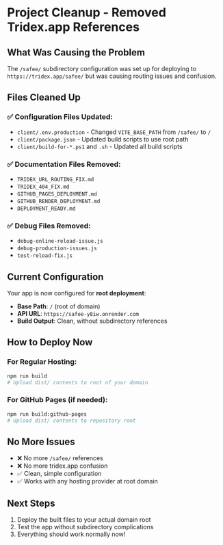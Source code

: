 # Project Cleanup - Removed Tridex.app References

## What Was Causing the Problem

The `/safee/` subdirectory configuration was set up for deploying to `https://tridex.app/safee/` but was causing routing issues and confusion.

## Files Cleaned Up

### ✅ Configuration Files Updated:
- `client/.env.production` - Changed `VITE_BASE_PATH` from `/safee/` to `/`
- `client/package.json` - Updated build scripts to use root path
- `client/build-for-*.ps1` and `.sh` - Updated all build scripts

### ✅ Documentation Files Removed:
- `TRIDEX_URL_ROUTING_FIX.md`
- `TRIDEX_404_FIX.md`
- `GITHUB_PAGES_DEPLOYMENT.md`
- `GITHUB_RENDER_DEPLOYMENT.md`
- `DEPLOYMENT_READY.md`

### ✅ Debug Files Removed:
- `debug-online-reload-issue.js`
- `debug-production-issues.js`
- `test-reload-fix.js`

## Current Configuration

Your app is now configured for **root deployment**:

- **Base Path**: `/` (root of domain)
- **API URL**: `https://safee-y8iw.onrender.com`
- **Build Output**: Clean, without subdirectory references

## How to Deploy Now

### For Regular Hosting:
```bash
npm run build
# Upload dist/ contents to root of your domain
```

### For GitHub Pages (if needed):
```bash
npm run build:github-pages
# Upload dist/ contents to repository root
```

## No More Issues

- ❌ No more `/safee/` references
- ❌ No more tridex.app confusion
- ✅ Clean, simple configuration
- ✅ Works with any hosting provider at root domain

## Next Steps

1. Deploy the built files to your actual domain root
2. Test the app without subdirectory complications
3. Everything should work normally now!
